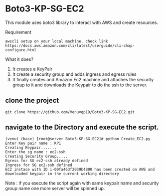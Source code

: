 # Boto3-KP-SG-EC2
This module uses boto3 library to interact with AWS and create resources.

Requirement

    awscli setup on your local machine. check link https://docs.aws.amazon.com/cli/latest/userguide/cli-chap-configure.html

What it does?
 1) It creates a KeyPair
 2) It create a security group and adds ingress and egress rules
 3) It finally creates and Amazon Ec2 machine and attaches the security group to it and downloads the Keypair to do the ssh to the server.

## clone the project
    git clone https://github.com/Venuvgp19/Boto3-KP-SG-EC2.git
    
## navigate to the Directory and execute the script.
    (venu) (base) [root@server Boto3-KP-SG-EC2]# python Create_EC2.py
    Enter Key pair name : KP1
    Creating Keypair.......
    Enter the sg name : ec2-ssh
    Creating Security Group.....
    Egress for SG ec2-ssh already defined
    Ingress for SG ec2-ssh defined
    EC2 instace with ID i-00fa463f2039b4800 has been created on AWS and downloaded keypair in the current working directory
    
    
Note : if you execute the script again with same keypair name and security group name one more server will be spinned up.
